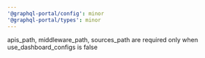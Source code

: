 ```yaml
---
'@graphql-portal/config': minor
'@graphql-portal/types': minor
---
```


apis_path, middleware_path, sources_path are required only when use_dashboard_configs is false
